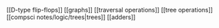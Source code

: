 [[D-type flip-flops]]
[[graphs]]
[[traversal operations]]
[[tree operations]]
[[compsci notes/logic/trees|trees]]
[[adders]]